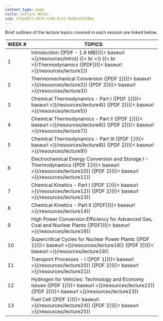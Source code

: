 ```yaml
---
content_type: page
title: Lecture Notes
uid: 572a5073-4976-ce90-8c11-9eb8c03128ba
---
```


Brief outlines of the lecture topics covered in each session are linked below.

| WEEK # | TOPICS |
| --- | --- |
| 1 | Introduction ([PDF - 1.6 MB]({{< baseurl >}}/resources/intro))  {{< br >}}  {{< br >}}Thermodynamics ([PDF]({{< baseurl >}}/resources/lecture1)) |
| 2 | Thermomechanical Conversion ([PDF 1]({{< baseurl >}}/resources/lecture2)) ([PDF 2]({{< baseurl >}}/resources/lecture3)) |
| 3 | Chemical Thermodynamics - Part I ([PDF 1]({{< baseurl >}}/resources/lecture4)) ([PDF 2]({{< baseurl >}}/resources/lecture5)) |
| 4 | Chemical Thermodynamics - Part II ([PDF 1]({{< baseurl >}}/resources/lecture6)) ([PDF 2]({{< baseurl >}}/resources/lecture7)) |
| 5 | Chemical Thermodynamics - Part III ([PDF 1]({{< baseurl >}}/resources/lecture8)) ([PDF 2]({{< baseurl >}}/resources/lecture9)) |
| 6 | Electrochemical Energy Conversion and Storage I - Thermodynamics ([PDF 1]({{< baseurl >}}/resources/lecture10)) ([PDF 2]({{< baseurl >}}/resources/lecture11)) |
| 7 | Chemical Kinetics - Part I ([PDF 1]({{< baseurl >}}/resources/lecture12)) ([PDF 2]({{< baseurl >}}/resources/lecture13)) |
| 8 | Chemical Kinetics - Part II ([PDF]({{< baseurl >}}/resources/lecture14)) |
| 9 | High Power Conversion Efficiency for Advanced Gas, Coal and Nuclear Plants ([PDF]({{< baseurl >}}/resources/lecture16)) |
| 10 | Supercritical Cycles for Nuclear Power Plants ([PDF 1]({{< baseurl >}}/resources/lecture18)) ([PDF 2]({{< baseurl >}}/resources/lecture19)) |
| 11 | Transport Processes - I ([PDF 1]({{< baseurl >}}/resources/lecture20)) ([PDF 2]({{< baseurl >}}/resources/lecture21)) |
| 12 | Hydrogen for Vehicles: Technology and Economy Issues ([PDF 1]({{< baseurl >}}/resources/lecture22)) ([PDF 2]({{< baseurl >}}/resources/lecture23)) |
| 13 | Fuel Cell ([PDF 1]({{< baseurl >}}/resources/lecture24)) ([PDF 2]({{< baseurl >}}/resources/lecture25))